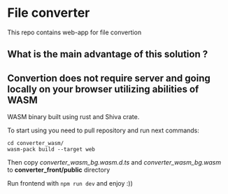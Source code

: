 # File converter

This repo contains web-app for file convertion

## What is the main advantage of this solution ?

## Convertion does not require server and going locally on your browser utilizing abilities of WASM

WASM binary built using rust and Shiva crate.

To start using you need to pull repository and run next commands:

```
cd converter_wasm/
wasm-pack build --target web
```

Then copy *converter_wasm_bg.wasm.d.ts* and *converter_wasm_bg.wasm* to **converter_front/public** directory

Run frontend with `npm run dev` and  enjoy :))
